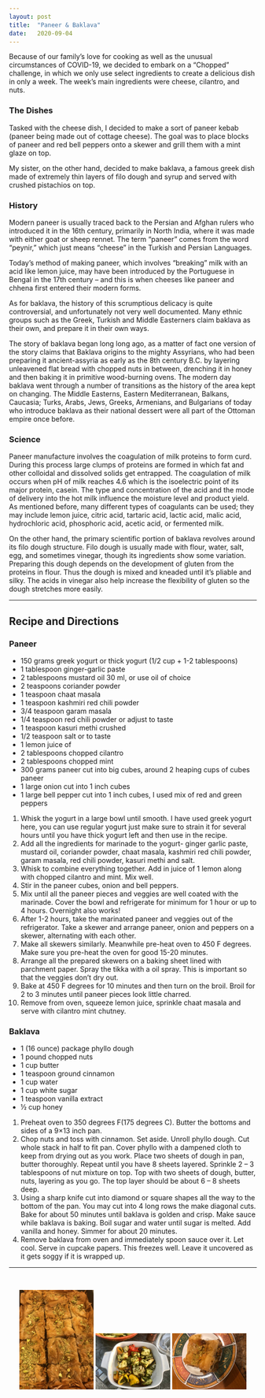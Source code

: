 ```yaml
---
layout: post
title:  "Paneer & Baklava"
date:   2020-09-04
---
```

Because of our family’s love for cooking as well as the unusual circumstances of COVID-19, we decided to embark on a “Chopped” challenge, in which we only use select ingredients to create a delicious dish in only a week. The week’s main ingredients were cheese, cilantro, and nuts.

### The Dishes

Tasked with the cheese dish, I decided to make a sort of paneer kebab (paneer being made out of cottage cheese). The goal was to place blocks of paneer and red bell peppers onto a skewer and grill them with a mint glaze on top.

My sister, on the other hand, decided to make baklava, a famous greek dish made of extremely thin layers of filo dough and syrup and served with crushed pistachios on top.

### History

Modern paneer is usually traced back to the Persian and Afghan rulers who introduced it in the 16th century, primarily in North India, where it was made with either goat or sheep rennet. The term “paneer” comes from the word “peynir,” which just means “cheese” in the Turkish and Persian Languages.

Today’s method of making paneer, which involves “breaking” milk with an acid like lemon juice, may have been introduced by the Portuguese in Bengal in the 17th century – and this is when cheeses like paneer and chhena first entered their modern forms.

As for baklava, the history of this scrumptious delicacy is quite controversial, and unfortunately not very well documented. Many ethnic groups such as the Greek, Turkish and Middle Easterners claim baklava as their own, and prepare it in their own ways.

The story of baklava began long long ago, as a matter of fact one version of the story claims that Baklava origins to the mighty Assyrians, who had been preparing it ancient-assyria as early as the 8th century B.C. by layering unleavened flat bread with chopped nuts in between, drenching it in honey and then baking it in primitive wood-burning ovens. The modern day baklava went through a number of transitions as the history of the area kept on changing. The Middle Easterns, Eastern Mediterranean, Balkans, Caucasia; Turks, Arabs, Jews, Greeks, Armenians, and Bulgarians of today who introduce baklava as their national dessert were all part of the Ottoman empire once before.

### Science

Paneer manufacture involves the coagulation of milk proteins to form curd. During this process large clumps of proteins are formed in which fat and other colloidal and dissolved solids get entrapped. The coagulation of milk occurs when pH of milk reaches 4.6 which is the isoelectric point of its major protein, casein. The type and concentration of the acid and the mode of delivery into the hot milk influence the moisture level and product yield. As mentioned before, many different types of coagulants can be used; they may include lemon juice, citric acid, tartaric acid, lactic acid, malic acid, hydrochloric acid, phosphoric acid, acetic acid, or fermented milk.

On the other hand, the primary scientific portion of baklava revolves around its filo dough structure. Filo dough is usually made with flour, water, salt, egg, and sometimes vinegar, though its ingredients show some variation. Preparing this dough depends on the development of gluten from the proteins in flour. Thus the dough is mixed and kneaded until it’s pliable and silky. The acids in vinegar also help increase the flexibility of gluten so the dough stretches more easily.

---

## Recipe and Directions

### Paneer

- 150 grams greek yogurt or thick yogurt (1/2 cup + 1-2 tablespoons)
- 1 tablespoon ginger-garlic paste
- 2 tablespoons mustard oil 30 ml, or use oil of choice
- 2 teaspoons coriander powder
- 1 teaspoon chaat masala
- 1 teaspoon kashmiri red chili powder
- 3/4 teaspoon garam masala
- 1/4 teaspoon red chili powder or adjust to taste
- 1 teaspoon kasuri methi crushed
- 1/2 teaspoon salt or to taste
- 1 lemon juice of
- 2 tablespoons chopped cilantro
- 2 tablespoons chopped mint
- 300 grams paneer cut into big cubes, around 2 heaping cups of cubes paneer
- 1 large onion cut into 1 inch cubes
- 1 large bell pepper cut into 1 inch cubes, I used mix of red and green peppers

1. Whisk the yogurt in a large bowl until smooth. I have used greek yogurt here, you can use regular yogurt just make sure to strain it for several hours until you have thick yogurt left and then use in the recipe.
2. Add all the ingredients for marinade to the yogurt- ginger garlic paste, mustard oil, coriander powder, chaat masala, kashmiri red chili powder, garam masala, red chili powder, kasuri methi and salt.
3. Whisk to combine everything together. Add in juice of 1 lemon along with chopped cilantro and mint. Mix well.
4. Stir in the paneer cubes, onion and bell peppers.
5. Mix until all the paneer pieces and veggies are well coated with the marinade. Cover the bowl and refrigerate for minimum for 1 hour or up to 4 hours. Overnight also works!
6. After 1-2 hours, take the marinated paneer and veggies out of the refrigerator. Take a skewer and arrange paneer, onion and peppers on a skewer, alternating with each other.
7. Make all skewers similarly. Meanwhile pre-heat oven to 450 F degrees. Make sure you pre-heat the oven for good 15-20 minutes.
8. Arrange all the prepared skewers on a baking sheet lined with parchment paper. Spray the tikka with a oil spray. This is important so that the veggies don’t dry out.
9. Bake at 450 F degrees for 10 minutes and then turn on the broil. Broil for 2 to 3 minutes until paneer pieces look little charred.
10. Remove from oven, squeeze lemon juice, sprinkle chaat masala and serve with cilantro mint chutney.

### Baklava

- 1 (16 ounce) package phyllo dough
- 1 pound chopped nuts 
- 1 cup butter
- 1 teaspoon ground cinnamon
- 1 cup water
- 1 cup white sugar
- 1 teaspoon vanilla extract
- ½ cup honey

1. Preheat oven to 350 degrees F(175 degrees C). Butter the bottoms and sides of a 9×13 inch pan.
2. Chop nuts and toss with cinnamon. Set aside. Unroll phyllo dough. Cut whole stack in half to fit pan. Cover phyllo with a dampened cloth to keep from drying out as you work. Place two sheets of dough in pan, butter thoroughly. Repeat until you have 8 sheets layered. Sprinkle 2 – 3 tablespoons of nut mixture on top. Top with two sheets of dough, butter, nuts, layering as you go. The top layer should be about 6 – 8 sheets deep.
3. Using a sharp knife cut into diamond or square shapes all the way to the bottom of the pan. You may cut into 4 long rows the make diagonal cuts. Bake for about 50 minutes until baklava is golden and crisp.
Make sauce while baklava is baking. Boil sugar and water until sugar is melted. Add vanilla and honey. Simmer for about 20 minutes.
4. Remove baklava from oven and immediately spoon sauce over it. Let cool. Serve in cupcake papers. This freezes well. Leave it uncovered as it gets soggy if it is wrapped up.

---
<br>

<p align="center">
  <img src="/images/baklava/baklava1.jpeg" width="30%" />
  <img src="/images/baklava/baklava2.jpeg" width="30%" /> 
  <img src="/images/baklava/baklava3.jpeg" width="30%" /> 
</p>